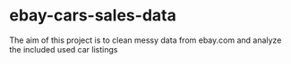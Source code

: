 # ebay-cars-sales-data
The aim of this project is to clean messy data from ebay.com and analyze the included used car listings

